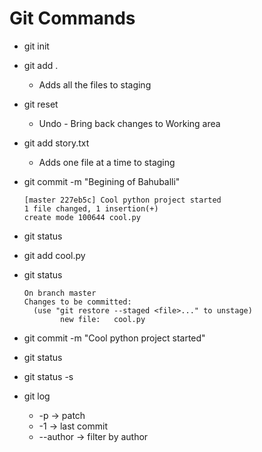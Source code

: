 # Git Commands

- git init
- git add .
  - Adds all the files to staging
- git reset
  - Undo - Bring back changes to Working area
- git add story.txt
  - Adds one file at a time to staging
- git commit -m "Begining of Bahuballi"

  ```shell
  [master 227eb5c] Cool python project started
  1 file changed, 1 insertion(+)
  create mode 100644 cool.py
  ```

- git status
- git add cool.py
- git status

  ```shell
  On branch master
  Changes to be committed:
    (use "git restore --staged <file>..." to unstage)
          new file:   cool.py
  ```

- git commit -m "Cool python project started"
- git status
- git status -s
- git log
  - -p -> patch
  - -1 -> last commit
  - --author -> filter by author
